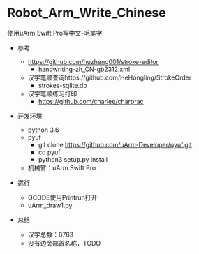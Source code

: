 # Robot_Arm_Write_Chinese
使用uArm Swift Pro写中文-毛笔字

- 参考
    - https://github.com/huzheng001/stroke-editor
        - handwriting-zh_CN-gb2312.xml
    - 汉字笔顺查询https://github.com/HeHongling/StrokeOrder
        - strokes-sqlite.db
    - 汉字笔顺练习打印
        - https://github.com/charlee/charprac

        
        
- 开发环境
    - python 3.6
    - pyuf
        - git clone https://github.com/uArm-Developer/pyuf.git
        - cd pyuf
        - python3 setup.py install
    - 机械臂：uArm Swift Pro
- 运行
    - GCODE使用Printrun打开
    - uArm_draw1.py
    
- 总结
    - 汉字总数：6763
    - 没有边旁部首名称，TODO